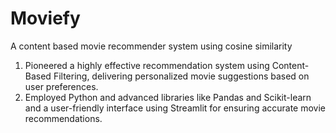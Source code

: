 # Moviefy  
A content based movie recommender system using cosine similarity

1. Pioneered a highly effective recommendation system using Content-Based Filtering, delivering personalized movie suggestions based on user preferences.
2. Employed Python and advanced libraries like Pandas and Scikit-learn and a user-friendly interface using Streamlit for ensuring accurate movie recommendations.
